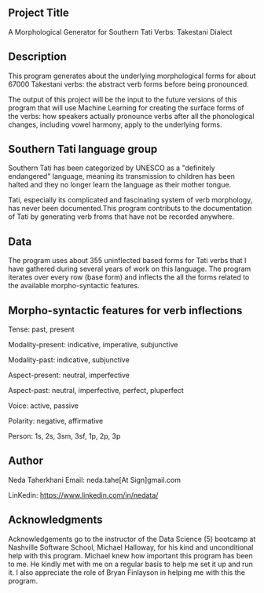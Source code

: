 ## Project Title
A Morphological Generator for Southern Tati Verbs: Takestani Dialect

## Description
This program generates about the underlying morphological forms for about 67000 Takestani verbs: the abstract verb forms before being pronounced. 

The output of this project will be the input to the future versions of this program that will use Machine Learning for creating the surface forms of the verbs: how speakers actually pronounce verbs after all the phonological changes, including vowel harmony, apply to the underlying forms.

## Southern Tati language group
Southern Tati has been categorized by UNESCO as a "definitely endangered" language, meaning its transmission to  children has been halted and they no longer learn the language as their mother tongue. 

Tati, especially its complicated and fascinating system of verb morphology, has never been documented.This program contributs to the documentation of Tati by generating verb froms that have not be recorded anywhere. 

## Data
The program uses about 355 uninflected based forms for Tati verbs that I have gathered during several years of work on this language. The program iterates over every row (base form) and inflects the all the forms related to the available morpho-syntactic features.

## Morpho-syntactic features for verb inflections
Tense: past, present

Modality-present: indicative, imperative, subjunctive

Modality-past: indicative, subjunctive

Aspect-present: neutral, imperfective

Aspect-past: neutral, imperfective, perfect, pluperfect

Voice: active, passive

Polarity: negative, affirmative

Person: 1s, 2s, 3sm, 3sf, 1p, 2p, 3p

## Author

Neda Taherkhani
Email: neda.tahe[At Sign]gmail.com

LinKedin: https://www.linkedin.com/in/nedata/ 

## Acknowledgments

Acknowledgements go to the instructor of the Data Science (5) bootcamp at Nashville Software School, Michael Halloway, for his kind and unconditional help with this program. Michael knew how important this program has been to me. He kindly met with me on a regular basis to help me set it up and run it. I also appreciate the role of Bryan Finlayson in helping me with this the program. 
